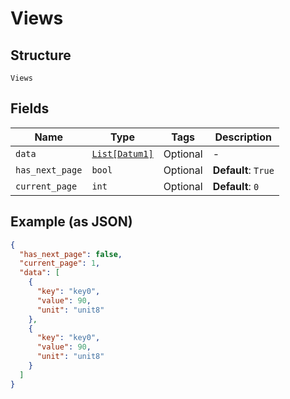 
# Views

## Structure

`Views`

## Fields

| Name | Type | Tags | Description |
|  --- | --- | --- | --- |
| `data` | [`List[Datum1]`](../../doc/models/datum-1.md) | Optional | - |
| `has_next_page` | `bool` | Optional | **Default**: `True` |
| `current_page` | `int` | Optional | **Default**: `0` |

## Example (as JSON)

```json
{
  "has_next_page": false,
  "current_page": 1,
  "data": [
    {
      "key": "key0",
      "value": 90,
      "unit": "unit8"
    },
    {
      "key": "key0",
      "value": 90,
      "unit": "unit8"
    }
  ]
}
```

